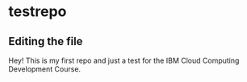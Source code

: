 # testrepo
## Editing the file
Hey! This is my first repo and just a test for the IBM Cloud Computing Development Course.
